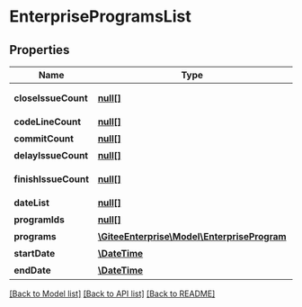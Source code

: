 # EnterpriseProgramsList

## Properties
Name | Type | Description | Notes
------------ | ------------- | ------------- | -------------
**closeIssueCount** | [**null[]**](.md) | 实际完成任务数 | [optional] 
**codeLineCount** | [**null[]**](.md) | 代码行数 | [optional] 
**commitCount** | [**null[]**](.md) | 提交数量 | [optional] 
**delayIssueCount** | [**null[]**](.md) | 时间列表 | [optional] 
**finishIssueCount** | [**null[]**](.md) | 按期完成任务数 | [optional] 
**dateList** | [**null[]**](.md) | 时间列表 | [optional] 
**programIds** | [**null[]**](.md) | 项目id | [optional] 
**programs** | [**\GiteeEnterprise\Model\EnterpriseProgram**](EnterpriseProgram.md) | 项目列表 | [optional] 
**startDate** | [**\DateTime**](https://www.php.net/class.datetime) | 开始时间 | [optional] 
**endDate** | [**\DateTime**](https://www.php.net/class.datetime) | 结束时间 | [optional] 

[[Back to Model list]](../../README.md#documentation-for-models) [[Back to API list]](../../README.md#documentation-for-api-endpoints) [[Back to README]](../../README.md)


